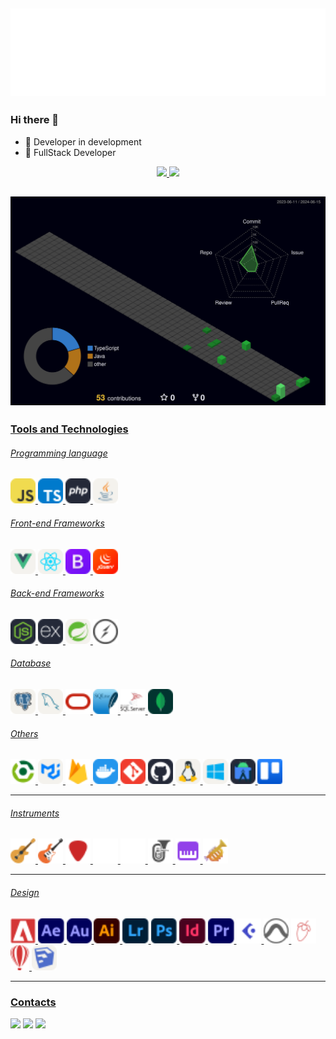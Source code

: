 ## ![Profile Contrib](./hello.svg)
### Hi there 👋

- 🚀  Developer in development
- 🎯  FullStack Developer
<div align="center">
<a href="https://github.com/cristofermorera">
<img height="150em" src="https://github-readme-stats.vercel.app/api/top-langs/?username=cristofermorera&layout=compact&langs_count=7&theme=dracula"/>
<img height="150em" src="https://github-readme-stats.vercel.app/api?username=cristofermorera&show_icons=true&theme=dracula&include_all_commits=true&count_private=true"/>
</div>

## ![Profile Contrib](./profile-3d-contrib/profile-night-green.svg)

### Tools and Technologies

###### Programming language

<p>
<img title="JavaScript" alt="JavaScript" height="40px" src="./icons/javascript.svg" />
<img title="TypeScript" alt="TypeScript" height="40px" src="./icons/typescript.svg" />
<img title="PHP" alt="PHP" height="40px" src="./icons/php.svg" />
<img title="Java" alt="Java" height="40px" src="./icons/java.svg" />
</p>

###### Front-end Frameworks
<p>
<img title="VueJS" alt="VueJS" height="40px" src="./icons/vuejs.svg" />
<img title="React" alt="React" height="40px" src="./icons/react.svg" />
<img title="Bootstrap" alt="Bootstrap" height="40px" src="./icons/bootstrap.svg" />
<img title="JQuery" alt="JQuery" height="40px" src="./icons/jquery.svg" />
</p>

###### Back-end Frameworks
<p>
<img title="NodeJS" alt="NodeJS" height="40px" src="./icons/nodejs.svg" />
<img title="Express" alt="Express" height="40px"  src="./icons/express.svg" />
<img title="SpringBoot" alt="SpringBoot" height="40px" src="./icons/springboot.svg" />
<img title="Socket.io" alt="Socket.io" height="40px" src="./icons/socket.svg" />
</p>

###### Database
<p>
<img title="PostgreSQL" alt="PostgreSQL" height="40px" src="./icons/postgres.svg" />
<img title="Mysql" alt="Mysql" height="40px"  src="./icons/mysql.svg" />
<img title="Oracle DB" alt="Oracle DB" height="40px"  src="./icons/oracle.svg" />
<img title="SQLite" alt="SQLite" height="40px"  src="./icons/sqlite.svg" />
<img sqlite="SQLServer" alt="SQLServer" height="40px"  src="./icons/sqlserver.svg" />
<img title="MongoDB" alt="MongoDB" height="40px"  src="./icons/mongodb.svg" />
</p>

###### Others
<p>
<img title="Gradle" alt="Gradle" height="40px"  src="./icons/gradle.svg" />
<img title="MaterialUI" alt="MaterialUI" height="40px"  src="./icons/materialui.svg" />
<img title="Firebase" alt="Firebase" height="40px"  src="./icons/firebase.svg" />
<img title="Docker" alt="Docker" height="40px"  src="./icons/docker.svg" />
<img title="Git" alt="Git" height="40px"  src="./icons/git.svg" />
<img title="GitHub" alt="GitHub" height="40px"  src="./icons/github.svg" />
<img title="Linux" alt="Linux" height="40px" src="./icons/linux.svg" />
<img title="Windows" alt="Windows" height="40px"  src="./icons/windows.svg" />
<img title="Android" alt="Android" height="40px"  src="./icons/android.svg" />
<img title="Trello" alt="Trello" height="40px"  src="./icons/trello.svg" />
</p>

<hr/>

###### Instruments
<p>
<img title="Violão" alt="Violão" height="40px"  src="./icons/music/violao.svg" />
<img title="Guitarra" alt="Guitarra" height="40px"  src="./icons/music/guitar.svg" />
<img title="Viola" alt="viola" height="40px"  src="./icons/music/viola.svg" />
<img title="Voice" alt="voice" height="40px"  src="./icons/music/voice.svg" />
<img title="Piano" alt="piano" height="40px"  src="./icons/music/piano.svg" />
<img title="Tuba" alt="Tuba" height="40px"  src="./icons/music/tuba.svg" />
<img title="Teclado" alt="Teclado" height="40px" src="./icons/music/teclado.svg" />
<img title="Trompete" alt="trompete" height="40px"  src="./icons/music/trompete.svg" />
</p>

<hr/>

###### Design
<p>
<img title="Acrobat" alt="Acrobat" height="40px"  src="./icons/design/acrobat.svg" />
<img title="AfterEffects" alt="AfterEffects" height="40px"  src="./icons/design/aftereffects.svg" />
<img title="Audition" alt="Audition" height="40px"  src="./icons/design/audition.svg" />
<img title="Illustrator" alt="Illustrator" height="40px"  src="./icons/design/illustrator.svg" />
<img title="Lightroom" alt="Lightroom" height="40px"  src="./icons/design/lightroom.svg" />
<img title="Photoshop" alt="Photoshop" height="40px"  src="./icons/design/photoshop.svg" />
<img title="InDesign" alt="InDesign" height="40px"  src="./icons/design/indesign.svg" />
<img title="Premier" alt="Premier" height="40px" src="./icons/design/premier.svg" />
<img title="Cubase" alt="Cubase" height="40px"  src="./icons/design/cubase.svg" />
<img title="Protools" alt="Protools" height="40px"  src="./icons/design/protools.svg" />
<img title="FLStudio" alt="FLStudio" height="40px"  src="./icons/design/flstudio.svg" />
<img title="CorelDraw" alt="CorelDraw" height="40px"  src="./icons/design/coreldraw.svg" />
<img title="SketchUp" alt="SketchUp" height="40px"  src="./icons/design/sketchup.svg" />
</p>

<hr/>

### Contacts
<div>

<a href="https://instagram.com/cristofermorera" target="_blank"><img src="https://img.shields.io/badge/-Instagram-%23E4405F?style=for-the-badge&logo=instagram&logoColor=white" target="_blank"></a>
<a href = "mailto:cristofermoreradev@gmail.com"><img src="https://img.shields.io/badge/Gmail-D14836?style=for-the-badge&logo=gmail&logoColor=white" target="_blank"></a>
<a href="https://www.linkedin.com/in/cristofermorera/" target="_blank"><img src="https://img.shields.io/badge/-LinkedIn-%230077B5?style=for-the-badge&logo=linkedin&logoColor=white" target="_blank"></a>   
</div>
